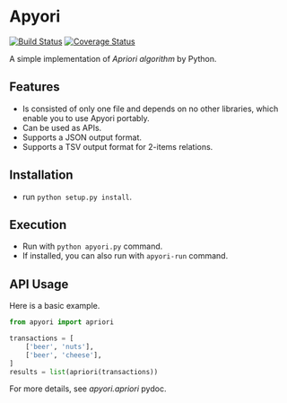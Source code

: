 Apyori
======

[![Build Status](https://travis-ci.org/ymoch/apyori.svg?branch=master)](https://travis-ci.org/ymoch/apyori)
[![Coverage Status](https://coveralls.io/repos/github/ymoch/apyori/badge.svg?branch=master)](https://coveralls.io/github/ymoch/apyori?branch=master)

A simple implementation of *Apriori algorithm* by Python.


Features
--------

- Is consisted of only one file and depends on no other libraries,
  which enable you to use Apyori portably.
- Can be used as APIs.
- Supports a JSON output format.
- Supports a TSV output format for 2-items relations.


Installation
------------

- run ```python setup.py install```.


Execution
---------

- Run with ```python apyori.py``` command.
- If installed, you can also run with ```apyori-run``` command.


API Usage
---------

Here is a basic example.

```python
from apyori import apriori

transactions = [
    ['beer', 'nuts'],
    ['beer', 'cheese'],
]
results = list(apriori(transactions))
```

For more details, see *apyori.apriori* pydoc.
